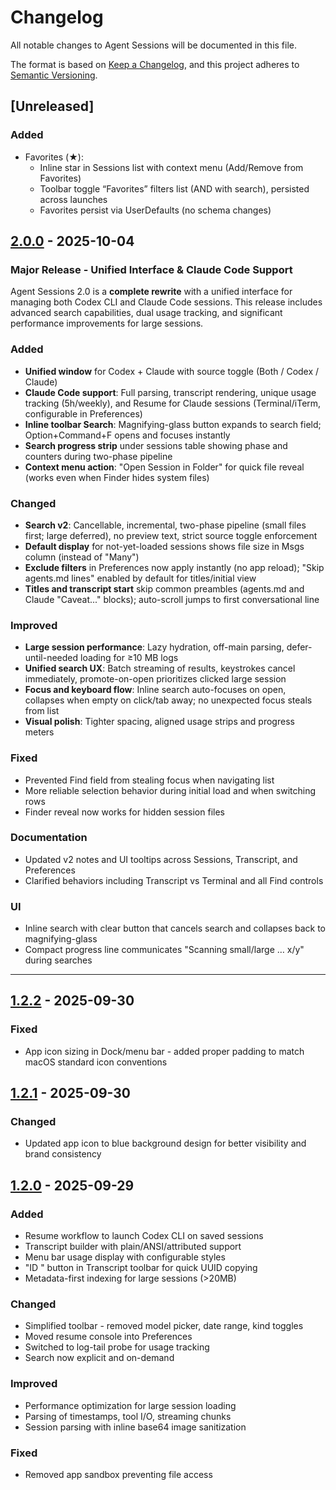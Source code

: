 # Changelog

All notable changes to Agent Sessions will be documented in this file.

The format is based on [Keep a Changelog](https://keepachangelog.com/en/1.0.0/),
and this project adheres to [Semantic Versioning](https://semver.org/spec/v2.0.0.html).

## [Unreleased]

### Added
- Favorites (★):
  - Inline star in Sessions list with context menu (Add/Remove from Favorites)
  - Toolbar toggle “Favorites” filters list (AND with search), persisted across launches
  - Favorites persist via UserDefaults (no schema changes)

## [2.0.0] - 2025-10-04

### Major Release - Unified Interface & Claude Code Support

Agent Sessions 2.0 is a **complete rewrite** with a unified interface for managing both Codex CLI and Claude Code sessions. This release includes advanced search capabilities, dual usage tracking, and significant performance improvements for large sessions.

### Added

- **Unified window** for Codex + Claude with source toggle (Both / Codex / Claude)
- **Claude Code support**: Full parsing, transcript rendering, unique usage tracking (5h/weekly), and Resume for Claude sessions (Terminal/iTerm, configurable in Preferences)
- **Inline toolbar Search**: Magnifying-glass button expands to search field; Option+Command+F opens and focuses instantly
- **Search progress strip** under sessions table showing phase and counters during two-phase pipeline
- **Context menu action**: "Open Session in Folder" for quick file reveal (works even when Finder hides system files)

### Changed

- **Search v2**: Cancellable, incremental, two-phase pipeline (small files first; large deferred), no preview text, strict source toggle enforcement
- **Default display** for not-yet-loaded sessions shows file size in Msgs column (instead of "Many")
- **Exclude filters** in Preferences now apply instantly (no app reload); "Skip agents.md lines" enabled by default for titles/initial view
- **Titles and transcript start** skip common preambles (agents.md and Claude "Caveat..." blocks); auto-scroll jumps to first conversational line

### Improved

- **Large session performance**: Lazy hydration, off-main parsing, defer-until-needed loading for ≥10 MB logs
- **Unified search UX**: Batch streaming of results, keystrokes cancel immediately, promote-on-open prioritizes clicked large session
- **Focus and keyboard flow**: Inline search auto-focuses on open, collapses when empty on click/tab away; no unexpected focus steals from list
- **Visual polish**: Tighter spacing, aligned usage strips and progress meters

### Fixed

- Prevented Find field from stealing focus when navigating list
- More reliable selection behavior during initial load and when switching rows
- Finder reveal now works for hidden session files

### Documentation

- Updated v2 notes and UI tooltips across Sessions, Transcript, and Preferences
- Clarified behaviors including Transcript vs Terminal and all Find controls

### UI

- Inline search with clear button that cancels search and collapses back to magnifying-glass
- Compact progress line communicates "Scanning small/large … x/y" during searches

---

## [1.2.2] - 2025-09-30

### Fixed
- App icon sizing in Dock/menu bar - added proper padding to match macOS standard icon conventions

## [1.2.1] - 2025-09-30

### Changed
- Updated app icon to blue background design for better visibility and brand consistency

## [1.2.0] - 2025-09-29

### Added
- Resume workflow to launch Codex CLI on saved sessions
- Transcript builder with plain/ANSI/attributed support
- Menu bar usage display with configurable styles
- "ID <first6>" button in Transcript toolbar for quick UUID copying
- Metadata-first indexing for large sessions (>20MB)

### Changed
- Simplified toolbar - removed model picker, date range, kind toggles
- Moved resume console into Preferences
- Switched to log-tail probe for usage tracking
- Search now explicit and on-demand

### Improved
- Performance optimization for large session loading
- Parsing of timestamps, tool I/O, streaming chunks
- Session parsing with inline base64 image sanitization

### Fixed
- Removed app sandbox preventing file access

[2.0.0]: https://github.com/jazzyalex/agent-sessions/compare/v1.2.2...v2.0.0
[1.2.2]: https://github.com/jazzyalex/agent-sessions/compare/v1.2.1...v1.2.2
[1.2.1]: https://github.com/jazzyalex/agent-sessions/compare/v1.2...v1.2.1
[1.2.0]: https://github.com/jazzyalex/agent-sessions/releases/tag/v1.2
